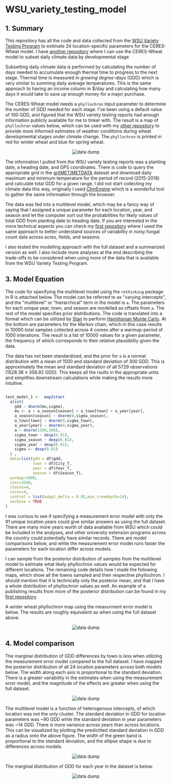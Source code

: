 # WSU_variety_testing_model

## 1. Summary

This repository has all the code and data collected from the [WSU Variety Testing Program](http://smallgrains.wsu.edu/variety/)  to estimate 24 location-specific parameters for the CERES-Wheat model. I have [another repository](https://github.com/nosnibor27/WHEAT_phenology_forecaster) where I can use the CERES-Wheat model to subset daily climate data by developmental stage 

Subsetting daily climate data is performed by calculating the number of days needed to accumulate enough thermal time to progress to the next stage. Thermal time is measured in *growing degree-days* (GDD) which is very similar to summing daily average temperatures. This is the same approach to having an income column in $/day and calculating how many days it would take to save up enough money for a major purchase.

The CERES-Wheat model needs a `phyllochron` input parameter to determine the number of GDD needed for each stage. I've been using a default value of 100 GDD, and figured that the WSU variety testing reports had anough information publicly available for me to tinker with. The result is a map of `phyllochron` values below, which can be used with my [other repository](https://github.com/nosnibor27/WHEAT_phenology_forecaster) to provide more informed estimates of weather conditions during wheat developmental stages under climate change. The `phyllochron` is printed in red for winter wheat and blue for spring wheat.

<p align="center">
  <img src="https://raw.githubusercontent.com/nosnibor27/WSU_variety_testing_model/master/phyllochron_map.png" alt="data dump"/>
</p>

 The information I pulled from the WSU variety testing reports was a planting date, a heading date, and GPS coordinates. There is code to query the appropriate grid in the [gritMET/METDATA](http://www.climatologylab.org/gridmet.html) dataset and download daily maximum and minimum temperature for the period of record (2015-2018) and calculate total GDD for a given range. I did not start collecting my climate data this way, originally I used [ClimEngine](https://clim-engine.appspot.com/) which is a wonderful tool to gather the same information through the browser.

The data was fed into a multilevel model, which may be a fancy way of saying that I assigned a unique parameter for each location, year, and season and let the computer sort out the probabilities for likely values of total GDD from planting date to heading date. If you are interested in the more technical aspects you can check my [first repository](https://github.com/nosnibor27/PHYTO) where I used the same approach to better understand sources of variability in noisy fungal count data across acres, fields, and seasons.

I also tested the modelling approach with the full dataset and a summarized version as well. I also include more analyses at the end describing the trade-offs to be considered when using more of the data that is available from the WSU Variety Testing Program.

## 3. Model Equation

The code for specifying the multilevel model using the `rethinking` package in R is attached below. The model can be referred to as "varying intercepts", and the "multilevel" or "hierarchical" term in the model is `a`. The parameters for each unique year, town, and season are modelled as offsets from `a`. The rest of the model specifies prior distributions. The code is translated into a format which can be utilized by [Stan](https://discourse.mc-stan.org/) to perform [Hamiltonian Monte Carlo](https://arxiv.org/abs/1701.02434). At the bottom are parameters for the Markov chain, which in this case results in 10000 total samples collected across 4 corees after a warmup-period of 1000 interations. The result is a list of 10000 values for a given parameter, the frequency of which corresponds to their relative plausibility given the data.

The data has not been standardized, and the prior for `a` is a normal distribution with a mean of 1500 and standard deviation of 300 GDD. This is approximately the mean and standard deviation of all 5729 observations (1528.38 ± 358.92 GDD). This keeps all the rsults in the appropriate units and simplifies downstream calculations while making the results more intuitive.

```r

test_model_1 <-  map2stan(
  alist(
    gdd ~ dnorm(mu,sigma),
    mu <- a + a_season[season] + a_town[town] + a_year[year],
    a_season[season] ~ dnorm(0,sigma_season),
    a_town[town] ~ dnorm(0,sigma_town),
    a_year[year] ~ dnorm(0,sigma_year),
    a ~ dnorm(1500,300),
    sigma_town ~ dexp(0.01),
    sigma_season ~ dexp(0.01),
    sigma_year ~ dexp(0.01),
    sigma <- dexp(0.01)
  ) ,
  data=list(gdd = df$gdd,
            town = df$City_f,
            year = df$Year_f,
            season = df$Season_f),
  warmup=1000,
  iter=3500,
  chains=4,
  cores=4,
  control = list(adapt_delta = 0.95,max_treedepth=14),
  verbose = TRUE
) 
```
I was curious to see if specifying a measurement error model with only the 91 unique location years could give similar answers as using the full dataset. There are many more years worth of data available from WSU which could be included in the analyses, and other university extension programs across the country could potentially have similar records. There are model comparisons below, and while the measurement error model runs faster the parameters for each location differ across models.

I can sample from the posterior distribution of samples from the multilevel model to estimate what likely phyllochron values would be expected for different locations. The remaining code details how I made the following maps, which show all the towns sampled and their respective phyllochron. I should mention that it is technically only the posterior mean, and that I have a whole distribution of phyllochron values as well. An example of a publishing results from more of the posterior distribution can be found in my [first repository](https://github.com/nosnibor27/PHYTO).

A winter wheat phyllochron map using the measurment error model is below. The results are roughly equivalent as when using the full dataset above.

<p align="center">
  <img src="https://raw.githubusercontent.com/nosnibor27/WSU_variety_testing_model/master/phy_map_measurement_error.png" alt="data dump"/>
</p>

## 4. Model comparison

The marginal distribution of GDD differences by town is less when utilizing the measurement error model compared to the full dataset. I have mapped the posterior distribution of all 24 location parameters across both models below. The width along each axis is proportional to the standard deviation. There is a greater variability in the estimates when using the measurement error model, and the magnitude of the effects are greater when using the full dataset.

<p align="center">
  <img src="https://raw.githubusercontent.com/nosnibor27/WSU_variety_testing_model/master/post_site_param_model_comparison.png" alt="data dump"/>
</p>

The multilevel model is a function of heterogenous intercepts, of which location was not the only cluster. The standard deviation in GDD for location parameters was ~90 GDD while the standard deviation in year parameters was ~14 GDD. There is more variance across years than across locations. This can be visualized by plotting the predictited standard deviation in GDD as a radius onto the above figure. The width of the green band is proportional to the standard deviation, and the ellipse shape is due to differences across models.

<p align="center">
  <img src="https://raw.githubusercontent.com/nosnibor27/WSU_variety_testing_model/master/marginal_year_plot.png" alt="data dump"/>
</p>

The marginal distribution of GDD for each year in the dataset is below.

<p align="center">
  <img src="https://raw.githubusercontent.com/nosnibor27/WSU_variety_testing_model/master/year_plot.png" alt="data dump"/>
</p>
